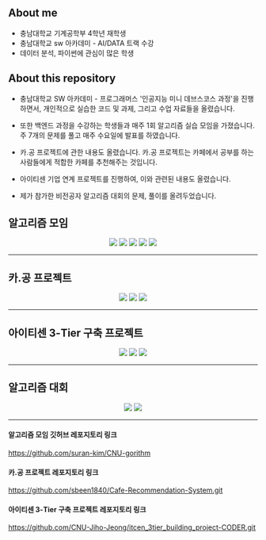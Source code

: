 ## About me

- 충남대학교 기계공학부 4학년 재학생
- 충남대학교 sw 아카데미 - AI/DATA 트랙 수강
- 데이터 분석, 파이썬에 관심이 많은 학생



## About this repository

- 충남대학교 SW 아카데미 - 프로그래머스 '인공지능 미니 데브스코스 과정'을 진행하면서, 개인적으로 실습한 코드 및 과제, 그리고 수업 자료들을 올렸습니다.

- 또한 백엔드 과정을 수강하는 학생들과 매주 1회 알고리즘 실습 모임을 가졌습니다. 주 7개의 문제를 풀고 매주 수요일에 발표를 하였습니다. 

- 카.공 프로젝트에 관한 내용도 올렸습니다. 카.공 프로젝트는 카페에서 공부를 하는 사람들에게 적합한 카페를 추천해주는 것입니다.

- 아이티센 기업 연계 프로젝트를 진행하여, 이와 관련된 내용도 올렸습니다.

- 제가 참가한 비전공자 알고리즘 대회의 문제, 풀이를 올려두었습니다. 


## 알고리즘 모임

<p align="center">

 <img src="https://user-images.githubusercontent.com/108641325/198879425-5f3ca6ee-573e-4513-9c28-82b7cfaa0da6.png"/>

 <img src="https://user-images.githubusercontent.com/108641325/198879429-593a6447-8afd-4d79-98f9-5a629e15304a.png"/>
 
 <img src="https://user-images.githubusercontent.com/108641325/198880071-cc2e38cb-bc21-475f-a372-a2de20d03eb5.png"/>
 <img src="https://user-images.githubusercontent.com/108641325/198880076-6f896ef2-431b-4161-b0b7-561048a2c762.png"/>
 <img src="https://user-images.githubusercontent.com/108641325/198880087-c4bd981d-3d9a-4dcc-9a05-64b5454a7b85.png"/>
</p>

---

## 카.공 프로젝트

<p align="center">
 <img src="https://user-images.githubusercontent.com/108641325/198879563-f53726bc-4cf2-4dde-b432-3db510b5efd5.png"/>
 <img src="https://user-images.githubusercontent.com/108641325/198879758-9cf00c18-774e-4de7-b310-c47e6fc5cbef.png"/>
 <img src="https://user-images.githubusercontent.com/108641325/198879764-ca75abd7-5fa3-416e-aad7-b65ed95d36c3.png"/>
</p>

---

## 아이티센 3-Tier 구축 프로젝트

<p align="center">
 <img src="https://user-images.githubusercontent.com/108641325/198879720-9f98bb22-d853-4dda-a3a3-c83a6ca508be.png"/>
 <img src="https://user-images.githubusercontent.com/108641325/198880095-66135a6c-a7e2-41ea-8f89-eaa75c2b12ee.png"/>
 <img src="https://user-images.githubusercontent.com/108641325/198880096-638b4ff0-06c2-43b3-a62e-2f7b1c81e05b.png"/>
</p>

---

## 알고리즘 대회

<p align="center"> 
 <img src="https://user-images.githubusercontent.com/108641325/198879884-80333cba-19c5-4a19-a414-eebe220b2992.png"/>
<img src="https://user-images.githubusercontent.com/108641325/198880100-a662670e-9be8-4293-96f6-855571f33777.png"/>
</p>

---

#### 알고리즘 모임 깃허브 레포지토리 링크
https://github.com/suran-kim/CNU-gorithm

#### 카.공 프로젝트 레포지토리 링크
https://github.com/sbeen1840/Cafe-Recommendation-System.git

#### 아이티센 3-Tier 구축 프로젝트 레포지토리 링크
https://github.com/CNU-Jiho-Jeong/itcen_3tier_building_project-CODER.git 
